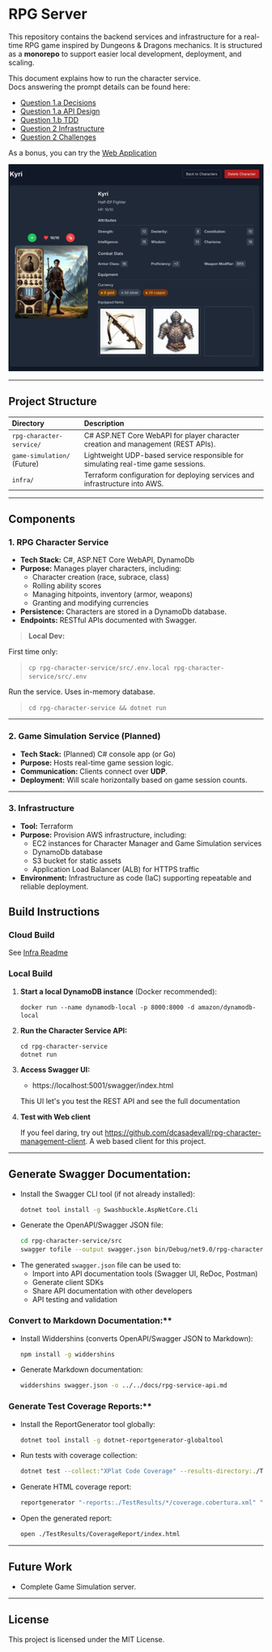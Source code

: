 # RPG Server

This repository contains the backend services and infrastructure for a real-time RPG game inspired by Dungeons & Dragons mechanics.
It is structured as a **monorepo** to support easier local development, deployment, and scaling.

This document explains how to run the character service.<br>
Docs answering the prompt details can be found here:

- [Question 1.a Decisions](docs/1.a-Decisions.md)
- [Question 1.a API Design](docs/1.a-API-planning.md)
- [Question 1.b TDD](docs/1.b-Extension-TDD.md)
- [Question 2 Infrastructure](docs/2-infrastructure.md)
- [Question 2 Challenges](docs/2-Challenges.md)

As a bonus, you can try the [Web Application](https://dnd-character-manager.vercel.app/)

![Web Client](docs/img/web-client.png)

---

## Project Structure

| Directory | Description |
|:---|:---|
| `rpg-character-service/` | C# ASP.NET Core WebAPI for player character creation and management (REST APIs). |
| `game-simulation/` (Future) | Lightweight UDP-based service responsible for simulating real-time game sessions. |
| `infra/` | Terraform configuration for deploying services and infrastructure into AWS. |

---

## Components

### 1. **RPG Character Service**
- **Tech Stack:** C#, ASP.NET Core WebAPI, DynamoDb
- **Purpose:** Manages player characters, including:
  - Character creation (race, subrace, class)
  - Rolling ability scores
  - Managing hitpoints, inventory (armor, weapons)
  - Granting and modifying currencies
- **Persistence:** Characters are stored in a DynamoDb database.
- **Endpoints:** RESTful APIs documented with Swagger.

> **Local Dev:**

First time only:
> `cp rpg-character-service/src/.env.local rpg-character-service/src/.env`

Run the service. Uses in-memory database.
> `cd rpg-character-service && dotnet run`

---

### 2. **Game Simulation Service** (Planned)
- **Tech Stack:** (Planned) C# console app (or Go)
- **Purpose:** Hosts real-time game session logic.
- **Communication:** Clients connect over **UDP**.
- **Deployment:** Will scale horizontally based on game session counts.

---

### 3. **Infrastructure**
- **Tool:** Terraform
- **Purpose:** Provision AWS infrastructure, including:
  - EC2 instances for Character Manager and Game Simulation services
  - DynamoDb database
  - S3 bucket for static assets
  - Application Load Balancer (ALB) for HTTPS traffic
- **Environment:** Infrastructure as code (IaC) supporting repeatable and reliable deployment.

## Build Instructions

### Cloud Build

See [Infra Readme](infra/README.md)

### Local Build

1. **Start a local DynamoDB instance**
    (Docker recommended):
    ```
    docker run --name dynamodb-local -p 8000:8000 -d amazon/dynamodb-local
    ```

2. **Run the Character Service API:**
   ```
   cd rpg-character-service
   dotnet run
   ```

3. **Access Swagger UI:**
   - https://localhost:5001/swagger/index.html

    This UI let's you test the REST API and see the full documentation

4. **Test with Web client**

    If you feel daring, try out https://github.com/dcasadevall/rpg-character-management-client. A web based
    client for this project.

---

## Generate Swagger Documentation:

   - Install the Swagger CLI tool (if not already installed):
     ```bash
     dotnet tool install -g Swashbuckle.AspNetCore.Cli
     ```
   - Generate the OpenAPI/Swagger JSON file:
     ```bash
     cd rpg-character-service/src
     swagger tofile --output swagger.json bin/Debug/net9.0/rpg-character-service.dll v1
     ```
   - The generated `swagger.json` file can be used to:
     - Import into API documentation tools (Swagger UI, ReDoc, Postman)
     - Generate client SDKs
     - Share API documentation with other developers
     - API testing and validation

### Convert to Markdown Documentation:**
  - Install Widdershins (converts OpenAPI/Swagger JSON to Markdown):
    ```bash
    npm install -g widdershins
    ```
  - Generate Markdown documentation:
    ```bash
    widdershins swagger.json -o ../../docs/rpg-service-api.md
    ```

### Generate Test Coverage Reports:**
  - Install the ReportGenerator tool globally:
    ```bash
    dotnet tool install -g dotnet-reportgenerator-globaltool
    ```
  - Run tests with coverage collection:
    ```bash
    dotnet test --collect:"XPlat Code Coverage" --results-directory:./TestResults --filter:"FullyQualifiedName!~Integration"
    ```
  - Generate HTML coverage report:
    ```bash
    reportgenerator "-reports:./TestResults/*/coverage.cobertura.xml" "-targetdir:./TestResults/CoverageReport" "-reporttypes:Html"
    ```
  - Open the generated report:
    ```bash
    open ./TestResults/CoverageReport/index.html
    ```

---

## Future Work

- Complete Game Simulation server.

---

## License

This project is licensed under the MIT License.
